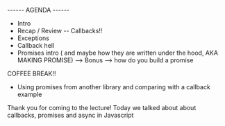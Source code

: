 ------ AGENDA ------

- Intro
- Recap / Review -- Callbacks!!
- Exceptions
- Callback hell
- Promises intro ( and maybe how they are written under the hood, AKA MAKING PROMISE)
 --> Bonus --> how do you build a promise

COFFEE BREAK!!

- Using promises from another library and comparing with a callback example

Thank you for coming to the lecture! Today we talked about about callbacks, promises and async in Javascript